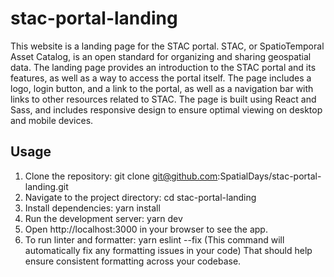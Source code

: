 # stac-portal-landing
This website is a landing page for the STAC portal. STAC, or SpatioTemporal Asset Catalog, is an open standard for organizing and sharing geospatial data. The landing page provides an introduction to the STAC portal and its features, as well as a way to access the portal itself. The page includes a logo, login button, and a link to the portal, as well as a navigation bar with links to other resources related to STAC. The page is built using React and Sass, and includes responsive design to ensure optimal viewing on desktop and mobile devices.

## Usage
1. Clone the repository: git clone git@github.com:SpatialDays/stac-portal-landing.git
2. Navigate to the project directory: cd stac-portal-landing
3. Install dependencies: yarn install
4. Run the development server: yarn dev
5. Open http://localhost:3000 in your browser to see the app.
6. To run linter and formatter: yarn eslint --fix (This command will automatically fix any formatting issues in your code) That should help ensure consistent formatting across your codebase.